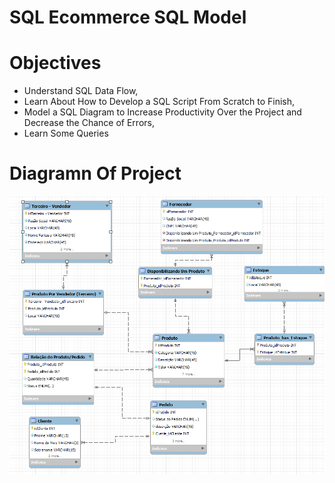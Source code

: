 # SQL Ecommerce SQL Model

# Objectives

* Understand SQL Data Flow,
* Learn About How to Develop a SQL Script From Scratch to Finish,
* Model a SQL Diagram to Increase Productivity Over the Project and Decrease the Chance of Errors,
* Learn Some Queries

# Diagramn Of Project

![Logo do Markdown](Image/Diagramn.png)